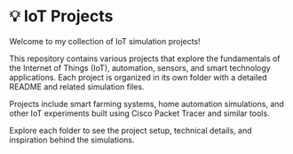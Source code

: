 # 💡 IoT Projects

Welcome to my collection of IoT simulation projects!  

This repository contains various projects that explore the fundamentals of the Internet of Things (IoT), automation, sensors, and smart technology applications. Each project is organized in its own folder with a detailed README and related simulation files.  

Projects include smart farming systems, home automation simulations, and other IoT experiments built using Cisco Packet Tracer and similar tools.  

Explore each folder to see the project setup, technical details, and inspiration behind the simulations.
